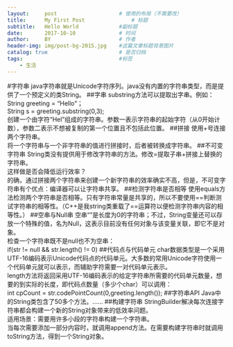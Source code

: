 ```yaml
---
layout:     post                    # 使用的布局（不需要改）
title:      My First Post               # 标题 
subtitle:   Hello World             #副标题
date:       2017-10-10              # 时间
author:     BY                      # 作者
header-img: img/post-bg-2015.jpg    #这篇文章标题背景图片
catalog: true                       # 是否归档
tags:                               #标签
    - 生活
---
```


#字符串
java字符串就是Unicode字符序列。java没有内置的字符串类型，而是提供了一个预定义的类String。
##字串
substring方法可以提取出字串。例如：<br>
String greeting = “Hello”；<br>
String s = greeting.substring(0,3);<br>
创建一个由字符“Hel”组成的字符串。参数一表示字符串的起始字符（从0开始计数），参数二表示不想被复制的第一个位置且不包括此位置。
##拼接
使用+号连接两个字符串。<br>
将一个字符串与一个非字符串的值进行拼接时，后者被转换成字符串。
##不可变字符串
String类没有提供用于修改字符串的方法。修改=提取子串+拼接上替换的字符串。<br>
这样做是否会降低运行效率？<br>
的确，通过拼接两个字符串来创建一个新字符串的效率确实不高，但是，不可变字符串有个优点：编译器可以让字符串共享。
##检测字符串是否相等
使用equals方法检测两个字符串是否相等。只有字符串常量是共享的，所以不要使用==判断测试字符串的相等性。（C++是我string类重载了==运算符以便检测字符串内容的相等性。）
##空串与Null串
空串“”是长度为0的字符串；不过，String变量还可以存放一个特殊的值，名为Null，这表示目前没有任何对象与该变量关联，即它不是对象。
<br>
检查一个字符串既不是null也不为空串：<br>
if(str != null && str.length() != 0) 
##代码点与代码单元
char数据类型是一个采用UTF-16编码表示Unicode代码点的代码单元。大多数的常用Unicode字符使用一个代码单元就可以表示，而辅助字符需要一对代码单元表示。<br>
length方法将返回采用UTF-16编码表示的给定字符串所需要的代码单元数量，想要的到实际的长度，即代码点数量（多少个char）可以调用：<br>
int cpCount = str.codePointCount(0,greeting.length());
##字符串API
Java中的String类包含了50多个方法。......
##构建字符串
StringBuilder解决每次连接字符串都会构建一个新的String对象带来的低效率问题。<br>
适用场景：需要用许多小段的字符串构建一个字符串。<br>
当每次需要添加一部分内容时，就调用append方法。在需要构建字符串时就调用toString方法，得到一个String对象。
